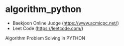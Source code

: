 # algorithm_python

+ Baekjoon Online Judge (https://www.acmicpc.net/)
+ Leet Code (https://leetcode.com/)

Algorithm Problem Solving in PYTHON

